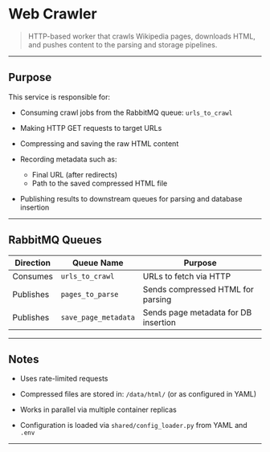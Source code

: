 # Web Crawler

> HTTP-based worker that crawls Wikipedia pages, downloads HTML, and pushes content to the parsing and storage pipelines.

---

## Purpose

This service is responsible for:

- Consuming crawl jobs from the RabbitMQ queue: `urls_to_crawl`

- Making HTTP GET requests to target URLs

- Compressing and saving the raw HTML content

- Recording metadata such as:
  - Final URL (after redirects)
  - Path to the saved compressed HTML file

- Publishing results to downstream queues for parsing and database insertion

---

## RabbitMQ Queues

| Direction   | Queue Name         | Purpose                              |
|-------------|--------------------|--------------------------------------|
| Consumes    | `urls_to_crawl`     | URLs to fetch via HTTP               |
| Publishes   | `pages_to_parse`    | Sends compressed HTML for parsing    |
| Publishes   | `save_page_metadata`| Sends page metadata for DB insertion |

---

## Notes

- Uses rate-limited requests

- Compressed files are stored in: `/data/html/` (or as configured in YAML)

- Works in parallel via multiple container replicas

- Configuration is loaded via `shared/config_loader.py` from YAML and `.env`

---

